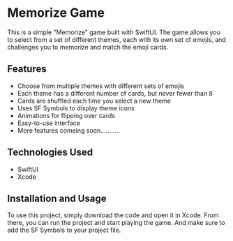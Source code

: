 # Memorize Game

This is a simple "Memorize" game built with SwiftUI. The game allows you to select from a set of different themes, each with its own set of emojis, and challenges you to memorize and match the emoji cards.

## Features

- Choose from multiple themes with different sets of emojis
- Each theme has a different number of cards, but never fewer than 8
- Cards are shuffled each time you select a new theme
- Uses SF Symbols to display theme icons
- Animations for flipping over cards
- Easy-to-use interface
- More features comeing soon...........

## Technologies Used

- SwiftUI
- Xcode

## Installation and Usage

To use this project, simply download the code and open it in Xcode. From there, you can run the project and start playing the game. And make sure to add the SF Symbols to your project file.



